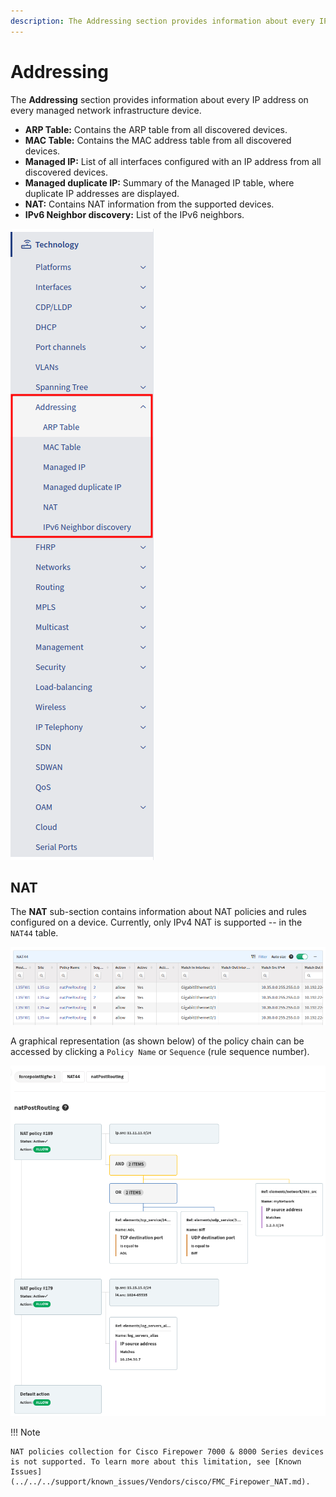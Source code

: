 ```yaml
---
description: The Addressing section provides information about every IP address on every managed network infrastructure device.
---
```


# Addressing

The **Addressing** section provides information about every IP address on every managed network infrastructure device.

- **ARP Table:** Contains the ARP table from all discovered devices.
- **MAC Table:** Contains the MAC address table from all discovered devices.
- **Managed IP:** List of all interfaces configured with an IP address from all discovered devices.
- **Managed duplicate IP:** Summary of the Managed IP table, where duplicate IP addresses are displayed.
- **NAT:** Contains NAT information from the supported devices.
- **IPv6 Neighbor discovery:** List of the IPv6 neighbors.

![Addressing in Technology menu](menu.png)

## NAT

The **NAT** sub-section contains information about NAT policies and rules configured on a device. Currently, only IPv4 NAT is supported -- in the `NAT44` table.

![NAT44 table](nat44-table.png)

A graphical representation (as shown below) of the policy chain can be accessed by clicking a `Policy Name` or `Sequence` (rule sequence number).

![natPostRouting chain on Forcepoint](forcepoint-natPostRouting.png)

!!! Note

    NAT policies collection for Cisco Firepower 7000 & 8000 Series devices is not supported. To learn more about this limitation, see [Known Issues](../../../support/known_issues/Vendors/cisco/FMC_Firepower_NAT.md).
